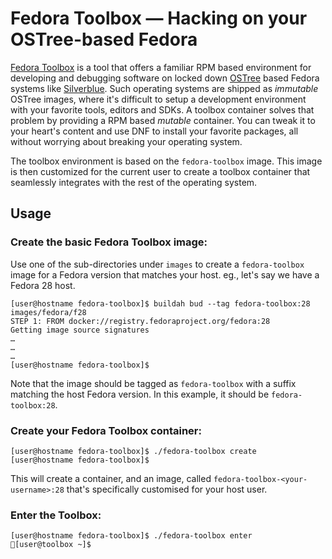 # Fedora Toolbox — Hacking on your OSTree-based Fedora

[Fedora Toolbox](https://github.com/debarshiray/fedora-toolbox) is a tool that
offers a familiar RPM based environment for developing and debugging software
on locked down [OSTree](https://ostree.readthedocs.io/en/latest/) based Fedora
systems like [Silverblue](https://silverblue.fedoraproject.org/). Such
operating systems are shipped as *immutable* OSTree images, where it's
difficult to setup a development environment with your favorite tools, editors
and SDKs. A toolbox container solves that problem by providing a RPM based
*mutable* container. You can tweak it to your heart's content and use DNF to
install your favorite packages, all without worrying about breaking your
operating system.

The toolbox environment is based on the `fedora-toolbox` image. This image is
then customized for the current user to create a toolbox container that
seamlessly integrates with the rest of the operating system.

## Usage

### Create the basic Fedora Toolbox image:
Use one of the sub-directories under `images` to create a `fedora-toolbox`
image for a Fedora version that matches your host. eg., let's say we have a
Fedora 28 host.
```
[user@hostname fedora-toolbox]$ buildah bud --tag fedora-toolbox:28 images/fedora/f28
STEP 1: FROM docker://registry.fedoraproject.org/fedora:28
Getting image source signatures
…
…
…
[user@hostname fedora-toolbox]$
```
Note that the image should be tagged as `fedora-toolbox` with a suffix
matching the host Fedora version. In this example, it should be
`fedora-toolbox:28`.

### Create your Fedora Toolbox container:
```
[user@hostname fedora-toolbox]$ ./fedora-toolbox create
[user@hostname fedora-toolbox]$
```
This will create a container, and an image, called
`fedora-toolbox-<your-username>:28` that's specifically customised for your
host user.

### Enter the Toolbox:
```
[user@hostname fedora-toolbox]$ ./fedora-toolbox enter
🔹[user@toolbox ~]$
```

